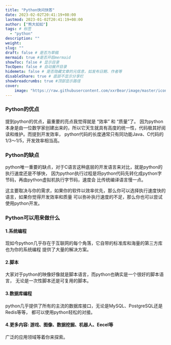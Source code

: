 ```yaml
---
title: "Python快问快答"
date: 2023-02-02T20:41:19+08:00
lastmod: 2023-01-02T20:41:19+08:00
author: ["熊大如如"]
tags: # 标签
  - "python"
description: ""
weight:
slug: ""
draft: false # 是否为草稿
mermaid: true #是否开启mermaid
showToc: false # 显示目录
TocOpen: false # 自动展开目录
hidemeta: false # 是否隐藏文章的元信息，如发布日期、作者等
disableShare: true # 底部不显示分享栏
showbreadcrumbs: true #顶部显示路径
cover:
    image: "https://raw.githubusercontent.com/xxrBear/image/master/icons8-python-500.png"
---
```


### Python的优点

<p> 提到python的优点，最重要的亮点我觉得就是 “效率” 和 “质量”了。
因为python本身是由一位数学家创建出来的，所以它天生就具有高度的统一性，代码极其好阅读和维护。而提到开发效率，
python代码的长度通常只有同功能Java、C代码的1/3～1/5，开发效率相当高。
</p>

### Python的缺点
<p>
python唯一重要的缺点，对于C语言这种底层的开发语言来对比，就是python的执行速度还是不够快，
因为python执行过程是将python代码先转化成python字节码，再由python虚拟机执行字节码，速度会
比传统编译语言慢一点。
</p>
<p>
这主要取决与你的需求，如果你的软件以效率优先，那么你可以选择执行速度快的语言，如果你觉得开发效率和质量
可以弥补执行速度的不足，那么你也可以尝试使用python开发。
</p>

### Python可以用来做什么
#### 1.系统编程
现如今python几乎存在于互联网的每个角落，它自带的标准库和海量的第三方库也为你的系统编程
提供了大量的解决方案。

#### 2.脚本
大家对于python的映像好像就是脚本语言，而python也确实是一个很好的脚本语言，
无论是一次性脚本还是可复用的脚本。

#### 3.数据库编程
python几乎提供了所有的主流的数据库接口，无论是MySQL、PostgreSQL还是Redis等等，
都可以使用python轻松的对接。

#### 4.更多内容: 游戏、图像、数据挖掘、机器人、Eecel等
广泛的应用领域等着你来探索。
